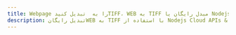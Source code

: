 ---title: Webpage را به  تبدیل کنیدTIFF، WEB به TIFF مبدل رایگان یا Nodejs SDKdescription: تبدیل رایگانWEB به TIFF با استفاده از Nodejs Cloud APIs & SDK همچنین اسناد PDF را در Cloud ایجاد، ویرایش و رندر کنید.---